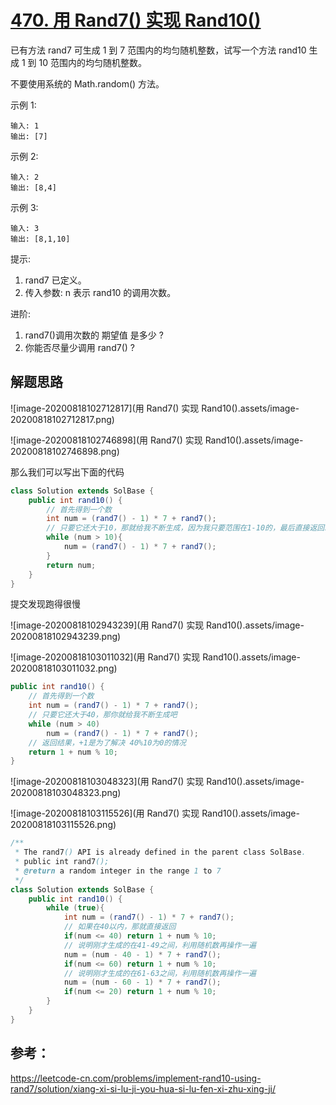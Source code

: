 # [470. 用 Rand7() 实现 Rand10()](https://leetcode-cn.com/problems/implement-rand10-using-rand7/)

已有方法 rand7 可生成 1 到 7 范围内的均匀随机整数，试写一个方法 rand10 生成 1 到 10 范围内的均匀随机整数。

不要使用系统的 Math.random() 方法。

 

示例 1:
```
输入: 1
输出: [7]
```
示例 2:
```
输入: 2
输出: [8,4]
```
示例 3:
```
输入: 3
输出: [8,1,10]
```


提示:

1. rand7 已定义。
2. 传入参数: n 表示 rand10 的调用次数。

进阶:

1. rand7()调用次数的 期望值 是多少 ?
2. 你能否尽量少调用 rand7() ?

## 解题思路

![image-20200818102712817](用 Rand7() 实现 Rand10().assets/image-20200818102712817.png)

![image-20200818102746898](用 Rand7() 实现 Rand10().assets/image-20200818102746898.png)

那么我们可以写出下面的代码

```java
class Solution extends SolBase {
    public int rand10() {
        // 首先得到一个数
        int num = (rand7() - 1) * 7 + rand7();
        // 只要它还大于10，那就给我不断生成，因为我只要范围在1-10的，最后直接返回就可以了
        while (num > 10){
            num = (rand7() - 1) * 7 + rand7();
        }
        return num;
    }
}
```

提交发现跑得很慢

![image-20200818102943239](用 Rand7() 实现 Rand10().assets/image-20200818102943239.png)

![image-20200818103011032](用 Rand7() 实现 Rand10().assets/image-20200818103011032.png)

```java
public int rand10() {
    // 首先得到一个数
    int num = (rand7() - 1) * 7 + rand7();
    // 只要它还大于40，那你就给我不断生成吧
    while (num > 40)
        num = (rand7() - 1) * 7 + rand7();
    // 返回结果，+1是为了解决 40%10为0的情况
    return 1 + num % 10;
}
```

![image-20200818103048323](用 Rand7() 实现 Rand10().assets/image-20200818103048323.png)

![image-20200818103115526](用 Rand7() 实现 Rand10().assets/image-20200818103115526.png)

```java
/**
 * The rand7() API is already defined in the parent class SolBase.
 * public int rand7();
 * @return a random integer in the range 1 to 7
 */
class Solution extends SolBase {
    public int rand10() {
        while (true){
            int num = (rand7() - 1) * 7 + rand7();
            // 如果在40以内，那就直接返回
            if(num <= 40) return 1 + num % 10;
            // 说明刚才生成的在41-49之间，利用随机数再操作一遍
            num = (num - 40 - 1) * 7 + rand7();
            if(num <= 60) return 1 + num % 10;
            // 说明刚才生成的在61-63之间，利用随机数再操作一遍
            num = (num - 60 - 1) * 7 + rand7();
            if(num <= 20) return 1 + num % 10;
        }
    }
}
```







## 参考：

https://leetcode-cn.com/problems/implement-rand10-using-rand7/solution/xiang-xi-si-lu-ji-you-hua-si-lu-fen-xi-zhu-xing-ji/
